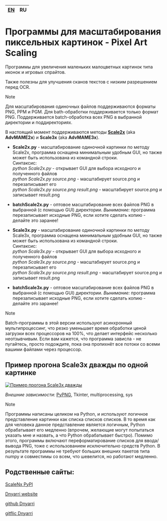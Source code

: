 
| [EN](README.md) | RU |
| --- | --- |

# Программы для масштабирования пиксельных картинок - Pixel Art Scaling

Программы для увеличения маленьких малоцветных картинок типа иконок и игровых спрайтов.

Также полезны для улучшения сканов текстов с низким разрешением перед OCR.

> [!NOTE]
> Для масштабирования одиночных файлов поддерживаются форматы PNG, PPM и PGM. Для bath-обработки поддерживается только формат PNG. Поддерживается batch-обработка всех PNG в выбранной директории и поддиректориях.

В настоящий момент поддерживаются методы [**Scale2x**](https://github.com/amadvance/scale2x) (aka **AdvMAME2x**) и **Scale3x** (aka **AdvMAME3x**).

- **Scale2x.py** - масштабирование одиночной картинки по методу Scale2x, программа оснащена минимальным удобным GUI, но также может быть использована из командной строки.  
Синтаксис:  
    *python Scale2x.py*                           - открывает GUI для выбора исходного и полученного файлов  
    *python Scale2x.py source.png*                - масштабирует source.png и перезаписывает его  
    *python Scale2x.py source.png result.png*     - масштабирует source.png и записывает result.png  

- **batchScale2x.py** - оптовое масштабирование всех файлов PNG в выбранной (с помощью GUI) директории. *Вынимание:* программа перезаписывает исходные PNG, если хотите сделать копию - делайте это заранее!  

- **Scale3x.py** - масштабирование одиночной картинки по методу Scale3x, программа оснащена минимальным удобным GUI, но также может быть использована из командной строки.  
Синтаксис:  
    *python Scale3x.py*                           - открывает GUI для выбора исходного и полученного файлов  
    *python Scale3x.py source.png*                - масштабирует source.png и перезаписывает его  
    *python Scale3x.py source.png result.png*     - масштабирует source.png и записывает result.png  

- **batchScale3x.py** - оптовое масштабирование всех файлов PNG в выбранной (с помощью GUI) директории. *Вынимание:* программа перезаписывает исходные PNG, если хотите сделать копию - делайте это заранее!  

> [!NOTE]
> Batch-программы в этой версии используют асинхронный мультипроцессинг, что резко уменьшает время обработки ценой загрузки всех процессоров на 100%, что делает интерфейс несколько неотзывчивым. Если вам кажется, что программа зависла - не пугайтесь, просто подождите, пока она пропихнёт все потоки со всеми вашими файлами через процессор.  

## Пример прогона Scale3x дважды по одной картинке

[![Пример прогона Scale3x дважды](https://dnyarri.github.io/imgscalenx/x3x3.png)](https://dnyarri.github.io/scalenx.html)

*Внешние зависимости:* [PyPNG](https://gitlab.com/drj11/pypng), Tkinter, multiprocessing, sys

> [!NOTE]
> Программы написаны целиком на Python, и используют логичное представление картинки как списка списков списков.
> В то время как для человека данное представление является логичным, Python обрабатывает его медленно (впрочем, желающие могут попытаться указать мне и назвать, а что Python обрабатывает быстро).
> Помимо этого, программы включают переформатирование списков для ввода/вывода PNG, тоже с использованием исключительно средств Python.
> В результате программы не требуют больших внешних пакетов типа numpy и совместимы со всем, что шевелится, но работают медленно.

## Родственные сайты:

[ScaleNx PyPI](https://pypi.org/project/ScaleNx/)

[Dnyarri website](https://dnyarri.github.io)

[github Dnyarri](https://github.com/Dnyarri)

[gitflic Dnyarri](https://gitflic.ru/user/dnyarri)
